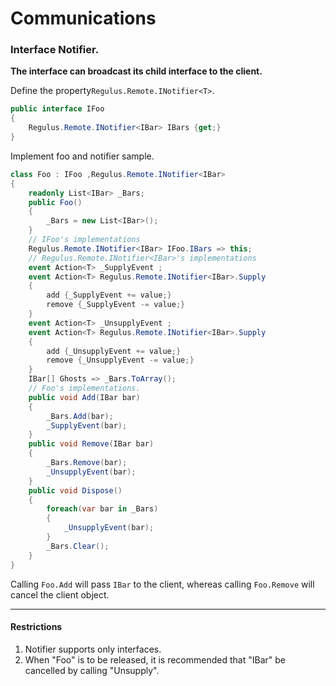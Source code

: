 # Communications 
### Interface Notifier.
**The interface can broadcast its child interface to the client.**

Define the property```Regulus.Remote.INotifier<T>```.  
```csharp
public interface IFoo
{
    Regulus.Remote.INotifier<IBar> IBars {get;}
}
```
Implement foo and notifier sample.
```csharp
class Foo : IFoo ,Regulus.Remote.INotifier<IBar>
{
    readonly List<IBar> _Bars;
    public Foo()
    {
        _Bars = new List<IBar>();
    }
    // IFoo's implementations
    Regulus.Remote.INotifier<IBar> IFoo.IBars => this;
    // Regulus.Remote.INotifier<IBar>'s implementations
    event Action<T> _SupplyEvent ;
    event Action<T> Regulus.Remote.INotifier<IBar>.Supply 
    {
        add {_SupplyEvent += value;}    
        remove {_SupplyEvent -= value;}    
    }
    event Action<T> _UnsupplyEvent ;
    event Action<T> Regulus.Remote.INotifier<IBar>.Supply 
    {
        add {_UnsupplyEvent += value;}    
        remove {_UnsupplyEvent -= value;}    
    }
    IBar[] Ghosts => _Bars.ToArray();
    // Foo's implementations.
    public void Add(IBar bar)
    {
        _Bars.Add(bar);
        _SupplyEvent(bar);
    }
    public void Remove(IBar bar)
    {
        _Bars.Remove(bar);
        _UnsupplyEvent(bar);
    }
    public void Dispose()
    {
        foreach(var bar in _Bars)
        {
            _UnsupplyEvent(bar);
        }
        _Bars.Clear();
    }
}
```
Calling ```Foo.Add``` will pass ```IBar``` to the client, whereas calling ```Foo.Remove``` will cancel the client object.

---
#### Restrictions
1. Notifier supports only interfaces.
2. When "Foo" is to be released, it is recommended that "IBar" be cancelled by calling "Unsupply".
